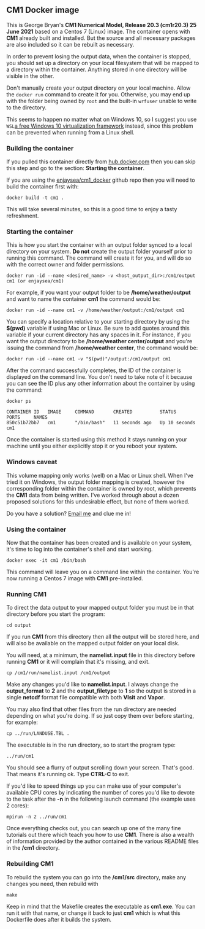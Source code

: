 ## CM1 Docker image
This is George Bryan's **CM1 Numerical Model, Release 20.3  (cm1r20.3)  25 June 2021**  based on a Centos 7 (Linux) image. The container opens with  **CM1** already built and installed. But the source and all necessary packages are also included so it can be rebuilt as necessary.

In order to prevent losing the output data, when the container is stopped, you should set up a directory on your local filesystem that will be mapped to a directory within the container. Anything stored in one directory will be visible in the other. 

Don't manually create your output directory on your local machine. Allow the `docker run` command to create it for you. Otherwise, you may end up with the folder being owned by `root` and the built-in `wrfuser` unable to write to the directory.

This seems to happen no matter what on Windows 10, so I suggest you use `WSL`[a free Windows 10 virtualization framework](https://docs.microsoft.com/en-us/windows/wsl/install-win10) instead, since this problem can be prevented when running from a Linux shell.

### Building the container
If you pulled this container directly from [hub.docker.com](https://hub.docker.com/repository/docker/enjaysea/cm1) then you can skip this step and go to the section: **Starting the container**.

If you are using the [enjaysea/cm1_docker](https://github.com/enjaysea/cm1_docker) github repo then you will need to build the container first with:
```
docker build -t cm1 .
```
This will take several minutes, so this is a good time to enjoy a tasty refreshment.

### Starting the container 
This is how you start the container with an output folder synced to a local directory on your system. **Do not** create the output folder yourself prior to running this command. The command will create it for you, and will do so with the correct owner and folder permissions.
```
docker run -id --name <desired_name> -v <host_output_dir>:/cm1/output cm1 (or enjaysea/cm1)
```
For example, if you want your output folder to be **/home/weather/output** and want to name the container **cm1** the command would be:
```
docker run -id --name cm1 -v /home/weather/output:/cm1/output cm1
```
You can specify a location relative to your starting directory by using the **$(pwd)** variable if using Mac or Linux. Be sure to add quotes around this variable if your current directory has any spaces in it. For instance, if you want the output directory to be **/home/weather center/output** and you're issuing the command from **/home/weather center**, the command would be:
```
docker run -id --name cm1 -v "$(pwd)"/output:/cm1/output cm1
```
After the command successfully completes, the ID of the container is displayed on the command line. You don't need to take note of it because you can see the ID plus any other information about the container by using the command:
```
docker ps

CONTAINER ID   IMAGE     COMMAND       CREATED          STATUS          PORTS     NAMES
850c51b72bb7   cm1       "/bin/bash"   11 seconds ago   Up 10 seconds             cm1
```
Once the container is started using this method it stays running on your machine until you either explicitly stop it or you reboot your system.

### Windows caveat
This volume mapping only works (well) on a Mac or Linux shell. When I've tried it on Windows, the output folder mapping is created, however the corresponding folder within the container is owned by root, which prevents the **CM1** data from being written. I've worked through about a dozen proposed solutions for this undesirable effect, but none of them worked. 

Do you have a solution?  [Email me](mailto:nick@centanni.com) and clue me in!

### Using the container
Now that the container has been created and is available on your system, it's time to log into the container's shell and start working.
```
docker exec -it cm1 /bin/bash
```
This command will leave you on a command line within the container. You're now running a Centos 7 image with **CM1** pre-installed.

### Running CM1

To direct the data output to your mapped output folder you must be in that directory before you start the program:
```
cd output
```
If you run **CM1** from this directory then all the output will be stored here, and will also be available on the mapped output folder on your local disk. 

You will need, at a minimum, the **namelist.input** file in this directory before running **CM1** or it will complain that it's missing, and exit.
```
cp /cm1/run/namelist.input /cm1/output
```
Make any changes you'd like to **namelist.input**. I always change the **output_format** to **2** and the **output_filetype** to **1** so the output is stored in a single **netcdf** format file compatible with both **VIsit** and **Vapor**. 
 
You may also find that other files from the run directory are needed depending on what you're doing. If so just copy them over before starting, for example:
```
cp ../run/LANDUSE.TBL . 
```
The executable is in the run directory, so to start the program type:
```
../run/cm1
```
You should see a flurry of output scrolling down your screen. That's good. That means it's running ok. Type **CTRL-C** to exit.

If you'd like to speed things up you can make use of your computer's available CPU cores by indicating the number of cores you'd like to devote to the task after the **-n** in the following launch command (the example uses 2 cores):
```
mpirun -n 2 ../run/cm1
```

Once everything checks out, you can search up one of the many fine tutorials out there which teach you how to use **CM1**.  There is also a wealth of information provided by the author contained in the various README files in the **/cm1** directory.

### Rebuilding CM1
To rebuild the system you can go into the **/cm1/src** directory, make any changes you need, then rebuild with 
```
make
```
Keep in mind that the Makefile creates the executable as **cm1.exe**. You can run it with that name, or change it back to just **cm1** which is what this Dockerfile does after it builds the system.
